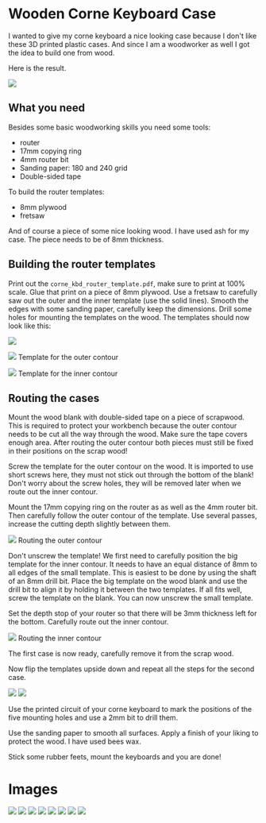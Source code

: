 # Wooden Corne Keyboard Case


I wanted to give my corne keyboard a nice looking case because I don't like these 3D printed plastic cases. And since I am a woodworker as well I got the idea to build one from wood.

Here is the result.

![](./images/corne_kbd_0002.jpg)

## What you need
Besides some basic woodworking skills you need some tools:

- router
- 17mm copying ring
- 4mm router bit
- Sanding paper: 180 and 240 grid
- Double-sided tape

To build the router templates:

- 8mm plywood
- fretsaw

And of course a piece of some nice looking wood. I have used ash for my case. The piece needs to be of 8mm thickness.

## Building the router templates
Print out the `corne_kbd_router_template.pdf`, make sure to print at 100% scale.
Glue that print on a piece of 8mm plywood. Use a fretsaw to carefully saw out the outer and the inner template (use the solid lines). Smooth the edges with some sanding paper, carefully keep the dimensions. Drill some holes for mounting the templates on the wood. The templates should now look like this:

![](./images/plywood_templates.jpeg)

![](./images/outer_template.jpeg)
Template for the outer contour

![](./images/inner_template.jpeg)
Template for the inner contour

## Routing the cases
Mount the wood blank with double-sided tape on a piece of scrapwood. This is required to protect your workbench because the outer contour needs to be cut all the way through the wood. Make sure the tape covers enough area. After routing the outer contour both pieces must still be fixed in their positions on the scrap wood!

Screw the template for the outer contour on the wood. It is imported to use short screws here, they must not stick out through the bottom of the blank! Don't worry about the screw holes, they will be removed later when we route out the inner contour.

Mount the 17mm copying ring on the router as as well as the 4mm router bit. Then carefully follow the outer contour of the template. Use several passes, increase the cutting depth slightly between them.

![](./images/routing_outer_contour.jpeg)
Routing the outer contour

Don't unscrew the template! We first need to carefully position the big template for the inner contour. It needs to have an equal distance of 8mm to all edges of the small template. This is easiest to be done by using the shaft of an 8mm drill bit. Place the big template on the wood blank and use the drill bit to align it by holding it between the two templates. If all fits well, screw the template on the blank. You can now unscrew the small template.

Set the depth stop of your router so that there will be 3mm thickness left for the bottom. Carefully route out the inner contour.

![](./images/routing_inner_contour.jpeg)
Routing the inner contour

The first case is now ready, carefully remove it from the scrap wood.

Now flip the templates upside down and repeat all the steps for the second case.

![](./images/cases.jpeg)
![](./images/bottom_view.jpeg)

Use the printed circuit of your corne keyboard to mark the positions of the five mounting holes and use a 2mm bit to drill them.

Use the sanding paper to smooth all surfaces. Apply a finish of your liking to protect the wood. I have used bees wax.

Stick some rubber feets, mount the keyboards and you are done!

# Images

![](./images/corne_kbd_0003.jpg)
![](./images/corne_kbd_0004.jpg)
![](./images/corne_kbd_0005.jpg)
![](./images/corne_kbd_0006.jpg)
![](./images/corne_kbd_0007.jpg)
![](./images/corne_kbd_0008.jpg)
![](./images/corne_kbd_0009.jpg)
![](./images/corne_kbd_0010.jpg)
